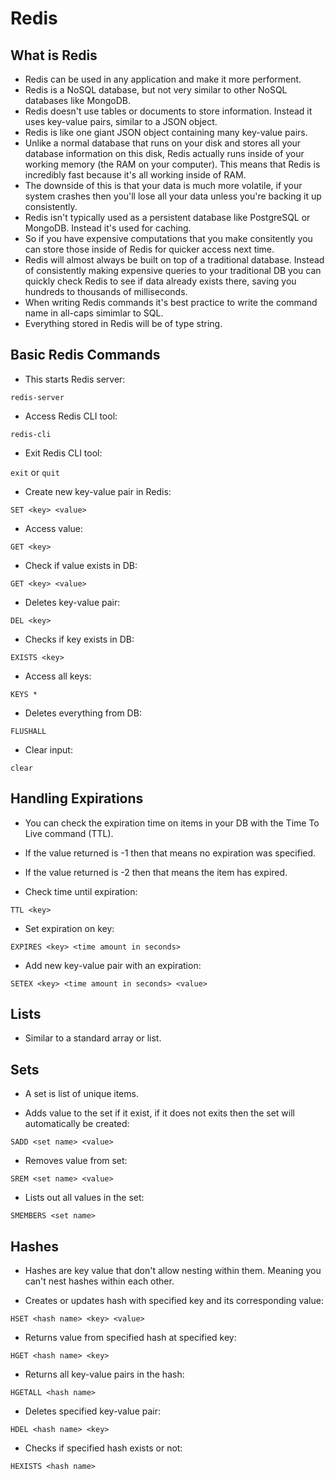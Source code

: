 # Redis

## What is Redis

- Redis can be used in any application and make it more performent.
- Redis is a NoSQL database, but not very similar to other NoSQL databases like MongoDB.
- Redis doesn't use tables or documents to store information. Instead it uses key-value pairs, similar to a JSON object.
- Redis is like one giant JSON object containing many key-value pairs.
- Unlike a normal database that runs on your disk and stores all your database information on this disk, Redis actually runs inside of your working memory (the RAM on your computer). This means that Redis is incredibly fast because it's all working inside of RAM.
- The downside of this is that your data is much more volatile, if your system crashes then you'll lose all your data unless you're backing it up consistently.
- Redis isn't typically used as a persistent database like PostgreSQL or MongoDB. Instead it's used for caching.
- So if you have expensive computations that you make consitently you can store those inside of Redis for quicker access next time.
- Redis will almost always be built on top of a traditional database. Instead of consistently making expensive queries to your traditional DB you can quickly check Redis to see if data already exists there, saving you hundreds to thousands of milliseconds.
- When writing Redis commands it's best practice to write the command name in all-caps simimlar to SQL.
- Everything stored in Redis will be of type string.

## Basic Redis Commands

- This starts Redis server:

`redis-server`

- Access Redis CLI tool:

`redis-cli`

- Exit Redis CLI tool:

`exit` or `quit`

- Create new key-value pair in Redis:

`SET <key> <value>`

- Access value:

`GET <key>`

- Check if value exists in DB:

`GET <key> <value>`

- Deletes key-value pair:

`DEL <key>`

- Checks if key exists in DB:

`EXISTS <key>`

- Access all keys:

`KEYS *`

- Deletes everything from DB:

`FLUSHALL`

- Clear input:

`clear`

## Handling Expirations

- You can check the expiration time on items in your DB with the Time To Live command (TTL).
- If the value returned is -1 then that means no expiration was specified.
- If the value returned is -2 then that means the item has expired.

- Check time until expiration:

`TTL <key>`

- Set expiration on key:

`EXPIRES <key> <time amount in seconds>`

- Add new key-value pair with an expiration:

`SETEX <key> <time amount in seconds> <value>`

## Lists

- Similar to a standard array or list.

## Sets

- A set is list of unique items.

- Adds value to the set if it exist, if it does not exits then the set will automatically be created:

`SADD <set name> <value>`

- Removes value from set:

`SREM <set name> <value>`

- Lists out all values in the set:

`SMEMBERS <set name>`

## Hashes

- Hashes are key value that don't allow nesting within them. Meaning you can't nest hashes within each other.

- Creates or updates hash with specified key and its corresponding value:

`HSET <hash name> <key> <value>`

- Returns value from specified hash at specified key:

`HGET <hash name> <key>`

- Returns all key-value pairs in the hash:

`HGETALL <hash name>`

- Deletes specified key-value pair:

`HDEL <hash name> <key>`

- Checks if specified hash exists or not:

`HEXISTS <hash name>`
